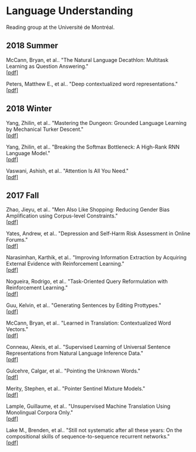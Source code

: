 # Language Understanding
Reading group at the Université de Montréal.

## 2018 Summer
McCann, Bryan, et al.. "The Natural Language Decathlon: Multitask Learning as Question Answering."
</br>[[pdf]](https://arxiv.org/pdf/1806.08730.pdf)

Peters, Matthew E., et al.. "Deep contextualized word representations."
</br>[[pdf]](https://arxiv.org/pdf/1802.05365.pdf)

## 2018 Winter
Yang, Zhilin, et al.. "Mastering the Dungeon: Grounded Language Learning by Mechanical Turker Descent."
</br>[[pdf]](https://arxiv.org/pdf/1711.07950.pdf)

Yang, Zhilin, et al.. "Breaking the Softmax Bottleneck: A High-Rank RNN Language Model."
</br>[[pdf]](https://arxiv.org/pdf/1711.03953.pdf)

Vaswani, Ashish, et al.. "Attention Is All You Need."
</br>[[pdf]](https://arxiv.org/pdf/1706.03762.pdf)

## 2017 Fall
Zhao, Jieyu, et al.. "Men Also Like Shopping: Reducing Gender Bias Amplification using Corpus-level Constraints."
</br>[[pdf]](http://www.aclweb.org/anthology/D/D17/D17-1319.pdf)

Yates, Andrew, et al.. "Depression and Self-Harm Risk Assessment in Online Forums."
</br>[[pdf]](http://aclweb.org/anthology/D17-1321)

Narasimhan, Karthik, et al.. "Improving Information Extraction by Acquiring External Evidence with Reinforcement Learning."
</br>[[pdf]](https://arxiv.org/pdf/1603.07954.pdf)

Nogueira, Rodrigo, et al.. "Task-Oriented Query Reformulation with Reinforcement Learning."
</br>[[pdf]](https://arxiv.org/pdf/1704.04572.pdf)

Guu, Kelvin, et al.. "Generating Sentences by Editing Prottypes."
</br>[[pdf]](https://arxiv.org/pdf/1709.08878.pdf)

McCann, Bryan, et al.. "Learned in Translation: Contextualized Word Vectors."
</br>[[pdf]](https://arxiv.org/pdf/1708.00107.pdf)

Conneau, Alexis, et al.. "Supervised Learning of Universal Sentence Representations from Natural Language Inference Data."
</br>[[pdf]](https://arxiv.org/pdf/1705.02364.pdf)

Gulcehre, Calgar, et al.. "Pointing the Unknown Words."
</br>[[pdf]](https://arxiv.org/pdf/1603.08148.pdf)

Merity, Stephen, et al.. "Pointer Sentinel Mixture Models."
</br>[[pdf]](https://arxiv.org/pdf/1609.07843.pdf)

Lample, Guillaume, et al.. "Unsupervised Machine Translation Using Monolingual Corpora Only."
</br>[[pdf]](https://arxiv.org/pdf/1711.00043.pdf)

Lake M., Brenden, et al.. "Still not systematic after all these years: On the compositional skills of sequence-to-sequence recurrent networks."
</br>[[pdf]](https://arxiv.org/pdf/1711.00350.pdf)
